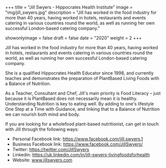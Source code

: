 +++
title = "Jill Swyers - Hippocrates Health Institute"
image = "img/jill_swyers.jpg"
description = "Jill has worked in the food industry for more than 40 years, having worked in hotels, restaurants and events catering in various countries round the world, as well as running her own successful London-based catering company."

showonlyimage = false
draft = false
date = "2020"
weight = 2
+++

Jill has worked in the food industry for more than 40 years, having worked in hotels, restaurants and events catering in various countries round the world, as well as running her own successful London-based catering company.

She is a qualified Hippocrates Health Educator since 1998, and currently teaches and demonstrates the preparation of PlantBased Living Foods with a Balance of Nutrition.

As a Teacher, Consultant and Chef, Jill's main priority is Food Literacy – just because it is PlantBased does not necessarily mean it is healthy. Understanding Nutrition is key to eating well. By adding to one's lifestyle One Step at a Time with Guidance, and linking that to a Balance of Nutrition we can nourish both mind and body.

If you are looking for a wholefood plant-based nutritionist, can get in touch with Jill through the following ways:

- Personal Facebook link: https://www.facebook.com/jill.swyers.1
- Business Facebook link: https://www.facebook.com/JillSwyers/
- Twitter: https://twitter.com/JillSwyers
- Linkedin: https://uk.linkedin.com/in/jill-swyers-livingfoodsforhealth
- Website: www.jillswyers.com
